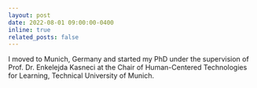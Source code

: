 ```yaml
---
layout: post
date: 2022-08-01 09:00:00-0400
inline: true
related_posts: false
---
```


I moved to Munich, Germany and started my PhD under the supervision of Prof. Dr. Enkelejda Kasneci at the Chair of Human-Centered Technologies for Learning, Technical University of Munich. 
